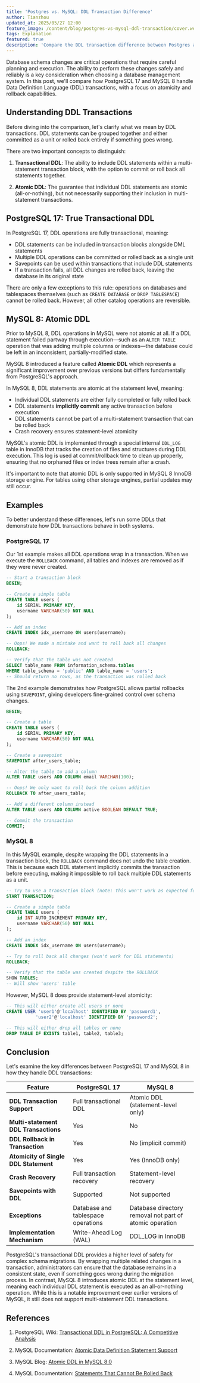 ```yaml
---
title: 'Postgres vs. MySQL: DDL Transaction Difference'
author: Tianzhou
updated_at: 2025/05/27 12:00
feature_image: /content/blog/postgres-vs-mysql-ddl-transaction/cover.webp
tags: Explanation
featured: true
description: 'Compare the DDL transaction difference between Postgres and MySQL'
---
```


Database schema changes are critical operations that require careful planning and execution. The ability to perform these changes safely and reliably is a key consideration when choosing a database management system. In this post, we'll compare how PostgreSQL 17 and MySQL 8 handle Data Definition Language (DDL) transactions, with a focus on atomicity and rollback capabilities.

## Understanding DDL Transactions

Before diving into the comparison, let's clarify what we mean by DDL transactions. DDL statements can be grouped together and either committed as a unit or rolled back entirely if something goes wrong.

There are two important concepts to distinguish:

1. **Transactional DDL**: The ability to include DDL statements within a multi-statement transaction block, with the option to commit or roll back all statements together.

2. **Atomic DDL**: The guarantee that individual DDL statements are atomic (all-or-nothing), but not necessarily supporting their inclusion in multi-statement transactions.

## PostgreSQL 17: True Transactional DDL

In PostgreSQL 17, DDL operations are fully transactional, meaning:

- DDL statements can be included in transaction blocks alongside DML statements
- Multiple DDL operations can be committed or rolled back as a single unit
- Savepoints can be used within transactions that include DDL statements
- If a transaction fails, all DDL changes are rolled back, leaving the database in its original state

There are only a few exceptions to this rule: operations on databases and tablespaces themselves (such as `CREATE DATABASE` or `DROP TABLESPACE`) cannot be rolled back. However, all other catalog operations are reversible.

## MySQL 8: Atomic DDL

Prior to MySQL 8, DDL operations in MySQL were not atomic at all. If a DDL statement failed partway through execution—such as an `ALTER TABLE` operation that was adding multiple columns or indexes—the database could be left in an inconsistent, partially-modified state.

MySQL 8 introduced a feature called **Atomic DDL** which represents a significant improvement over previous versions but differs fundamentally from PostgreSQL's approach.

In MySQL 8, DDL statements are atomic at the statement level, meaning:

- Individual DDL statements are either fully completed or fully rolled back
- DDL statements **implicitly commit** any active transaction before execution
- DDL statements cannot be part of a multi-statement transaction that can be rolled back
- Crash recovery ensures statement-level atomicity

MySQL's atomic DDL is implemented through a special internal `DDL_LOG` table in InnoDB that tracks the creation of files and structures during DDL execution. This log is used at commit/rollback time to clean up properly, ensuring that no orphaned files or index trees remain after a crash.

It's important to note that atomic DDL is only supported in MySQL 8 InnoDB storage engine. For tables using other storage engines, partial updates may still occur.

## Examples

To better understand these differences, let's run some DDLs that demonstrate how DDL transactions behave in both systems.

### PostgreSQL 17

Our 1st example makes all DDL operations wrap in a transaction. When we execute the `ROLLBACK` command, all tables and indexes are removed as if they were never created.

```sql
-- Start a transaction block
BEGIN;

-- Create a simple table
CREATE TABLE users (
    id SERIAL PRIMARY KEY,
    username VARCHAR(50) NOT NULL
);

-- Add an index
CREATE INDEX idx_username ON users(username);

-- Oops! We made a mistake and want to roll back all changes
ROLLBACK;

-- Verify that the table was not created
SELECT table_name FROM information_schema.tables
WHERE table_schema = 'public' AND table_name = 'users';
-- Should return no rows, as the transaction was rolled back
```

The 2nd example demonstrates how PostgreSQL allows partial rollbacks using `SAVEPOINT`, giving developers fine-grained control over schema changes.

```sql
BEGIN;

-- Create a table
CREATE TABLE users (
    id SERIAL PRIMARY KEY,
    username VARCHAR(50) NOT NULL
);

-- Create a savepoint
SAVEPOINT after_users_table;

-- Alter the table to add a column
ALTER TABLE users ADD COLUMN email VARCHAR(100);

-- Oops! We only want to roll back the column addition
ROLLBACK TO after_users_table;

-- Add a different column instead
ALTER TABLE users ADD COLUMN active BOOLEAN DEFAULT TRUE;

-- Commit the transaction
COMMIT;
```

### MySQL 8

In this MySQL example, despite wrapping the DDL statements in a transaction block, the `ROLLBACK` command does not undo the table creation. This is because each DDL statement implicitly commits the transaction before executing, making it impossible to roll back multiple DDL statements as a unit.

```sql
-- Try to use a transaction block (note: this won't work as expected for DDL)
START TRANSACTION;

-- Create a simple table
CREATE TABLE users (
    id INT AUTO_INCREMENT PRIMARY KEY,
    username VARCHAR(50) NOT NULL
);

-- Add an index
CREATE INDEX idx_username ON users(username);

-- Try to roll back all changes (won't work for DDL statements)
ROLLBACK;

-- Verify that the table was created despite the ROLLBACK
SHOW TABLES;
-- Will show 'users' table
```

However, MySQL 8 does provide statement-level atomicity:

```sql
-- This will either create all users or none
CREATE USER 'user1'@'localhost' IDENTIFIED BY 'password1',
           'user2'@'localhost' IDENTIFIED BY 'password2';

-- This will either drop all tables or none
DROP TABLE IF EXISTS table1, table2, table3;
```

## Conclusion

Let's examine the key differences between PostgreSQL 17 and MySQL 8 in how they handle DDL transactions:

| Feature                               | PostgreSQL 17                      | MySQL 8                                                 |
| ------------------------------------- | ---------------------------------- | ------------------------------------------------------- |
| **DDL Transaction Support**           | Full transactional DDL             | Atomic DDL (statement-level only)                       |
| **Multi-statement DDL Transactions**  | Yes                                | No                                                      |
| **DDL Rollback in Transaction**       | Yes                                | No (implicit commit)                                    |
| **Atomicity of Single DDL Statement** | Yes                                | Yes (InnoDB only)                                       |
| **Crash Recovery**                    | Full transaction recovery          | Statement-level recovery                                |
| **Savepoints with DDL**               | Supported                          | Not supported                                           |
| **Exceptions**                        | Database and tablespace operations | Database directory removal not part of atomic operation |
| **Implementation Mechanism**          | Write-Ahead Log (WAL)              | DDL_LOG in InnoDB                                       |

PostgreSQL's transactional DDL provides a higher level of safety for complex schema migrations. By wrapping multiple related changes in a transaction, administrators can ensure that the database remains in a consistent state, even if something goes wrong during the migration process. In contrast, MySQL 8 introduces atomic DDL at the statement level, meaning each individual DDL statement is executed as an all-or-nothing operation. While this is a notable improvement over earlier versions of MySQL, it still does not support multi-statement DDL transactions.

## References

1. PostgreSQL Wiki: [Transactional DDL in PostgreSQL: A Competitive Analysis](https://wiki.postgresql.org/wiki/Transactional_DDL_in_PostgreSQL:_A_Competitive_Analysis)

1. MySQL Documentation: [Atomic Data Definition Statement Support](https://dev.mysql.com/doc/refman/8.4/en/atomic-ddl.html)

1. MySQL Blog: [Atomic DDL in MySQL 8.0](https://dev.mysql.com/blog-archive/atomic-ddl-in-mysql-8-0/)

1. MySQL Documentation: [Statements That Cannot Be Rolled Back](https://dev.mysql.com/doc/refman/8.2/en/cannot-roll-back.html)
